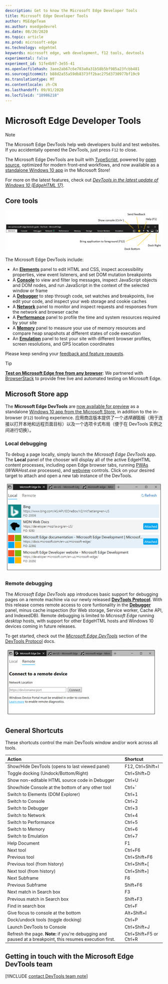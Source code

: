 ```yaml
---
description: Get to know the Microsoft Edge Developer Tools
title: Microsoft Edge Developer Tools
author: MSEdgeTeam
ms.author: msedgedevrel
ms.date: 08/20/2020
ms.topic: article
ms.prod: microsoft-edge
ms.technology: edgehtml
keywords: microsoft edge, web development, f12 tools, devtools
experimental: false
experiment_id: 51fe4b97-3e55-41
ms.openlocfilehash: 3aee2ab67c6e703a0a31b58b5bf985a23fcbb481
ms.sourcegitcommit: b88d2a55a59db8373ff2bac275d3730977bf19c9
ms.translationtype: MT
ms.contentlocale: zh-CN
ms.lasthandoff: 09/01/2020
ms.locfileid: "10986218"
---
```

# Microsoft Edge Developer Tools  

> [!NOTE]
> The Microsoft Edge DevTools help web developers build and test websites.  If you accidentally opened the DevTools, just press `F12` to close.  

The Microsoft Edge DevTools are built with [TypeScript](https://www.typescriptlang.org/), powered by [open source](https://github.com/Microsoft/ChakraCore), optimized for modern front-end workflows, and now available as a [standalone Windows 10 app](https://www.microsoft.com/store/p/microsoft-edge-devtools-preview/9mzbfrmz0mnj) in the Microsoft Store!

For more on the latest features, check out [*DevTools in the latest update of Windows 10 (EdgeHTML 17)*](./devtools-guide/whats-new.md).

## Core tools

![Microsoft Edge DevTools](./devtools-guide/media/devtools.png)

The Microsoft Edge DevTools include:

 - An [**Elements**](./devtools-guide/elements.md) panel to edit HTML and CSS, inspect accessibility properties, view event listeners, and set DOM mutation breakpoints
 - A [**Console**](./devtools-guide/console.md) to view and filter log messages, inspect JavaScript objects and DOM nodes, and run JavaScript in the context of the selected window or frame
 - A [**Debugger**](./devtools-guide/debugger.md) to step through code, set watches and breakpoints, live edit your code, and inspect your web storage and cookie caches
 - A [**Network**](./devtools-guide/network.md) panel to monitor and inspect requests and responses from the network and browser cache 
 - A [**Performance**](./devtools-guide/performance.md) panel to profile the time and system resources required by your site
 - A [**Memory**](./devtools-guide/memory.md) panel to measure your use of memory resources and compare heap snapshots at different states of code execution
 - An [**Emulation**](./devtools-guide/emulation.md) panel to test your site with different browser profiles, screen resolutions, and GPS location coordinates

Please keep sending your [feedback and feature requests](#getting-in-touch-with-the-microsoft-edge-devtools-team).

> [!TIP]
> **[Test on Microsoft Edge free from any browser](https://developer.microsoft.com/microsoft-edge/tools/remote/)**: We partnered with [BrowserStack](https://www.browserstack.com/test-on-microsoft-edge-browser#live-cloud) to provide free live and automated testing on Microsoft Edge.

## Microsoft Store app

The **Microsoft Edge DevTools** are [now available for preview](./devtools-guide/whats-new.md) as a standalone [Windows 10 app from the Microsoft Store](https://www.microsoft.com/store/p/microsoft-edge-devtools-preview/9mzbfrmz0mnj?activetab=pivot%3aoverviewtab), in addition to the in-browser (`F12`) tooling experience. 应用商店版本提供了一个*选择器*面板（用于连接以打开本地和远程页面目标）以及一个选项卡式布局（便于在 DevTools 实例之间进行切换）。

### Local debugging

To debug a page locally, simply launch the *Microsoft Edge DevTools* app. The **Local** panel of the chooser will display all of the active EdgeHTML content processes, including open Edge browser tabs, running [PWAs](./progressive-web-apps-edgehtml/index.md) (*WWAHost.exe* processes), and [webview](./webview.md) controls. Click on your desired target to attach and open a new tab instance of the DevTools.

![DevTools app Local panel](./devtools-guide/media/chooser_local.png)

### Remote debugging

The *Microsoft Edge DevTools* app introduces basic support for debugging pages on a remote machine via our newly released [**DevTools Protocol**](./devtools-protocol/index.md). With this release comes remote access to core funtionality in the [**Debugger**](./devtools-guide/debugger.md) panel, minus cache inspection (for Web storage, Service worker, Cache API, and IndexedDB). Remote debugging is limited to *Microsoft Edge* running *desktop* hosts, with support for other EdgeHTML hosts and Windows 10 devices coming in future releases.

To get started, check out the [*Microsoft Edge DevTools*](./devtools-protocol/0.1/clients.md#microsoft-edge-devtools-preview) section of the [DevTools Protocol](./devtools-protocol/index.md) docs.

![DevTools 应用“远程”面板](./devtools-guide/media/chooser_remote.png)

## General Shortcuts

These shortcuts control the main DevTools window and/or work across all tools.

Action | Shortcut
:------------ | :-------------
Show/Hide DevTools (opens to last viewed panel) | F12, Ctrl+Shift+I
Toggle docking (Undock/Bottom/Right) | Ctrl+Shift+D 
Show non-editable HTML source code in Debugger | Ctrl+U
Show/hide Console at the bottom of any other tool  | Ctrl+**`**
Switch to Elements (DOM Explorer) | Ctrl+1
Switch to Console |  Ctrl+2
Switch to Debugger | Ctrl+3
Switch to Network | Ctrl+4
Switch to Performance | Ctrl+5
Switch to Memory | Ctrl+6
Switch to Emulation | Ctrl+7
Help Document | F1
Next tool | Ctrl+F6
Previous tool | Ctrl+Shift+F6
Previous tool (from history) | Ctrl+Shift+[
Next tool (from history) | Ctrl+Shift+]
Next Subframe    | F6
Previous Subframe | Shift+F6
Next match in Search box | F3
Previous match in Search box | Shift+F3
Find in search box | Ctrl+F
Give focus to console at the bottom | Alt+Shift+I
Dock/undock tools (toggle docking) | Ctrl+P  
Launch DevTools to Console | Ctrl+Shift+J
Refresh the page. **Note:** if you're debugging and paused at a breakpoint, this resumes execution first. | Ctrl+Shift+F5 or Ctrl+R

## Getting in touch with the Microsoft Edge DevTools team  

[!INCLUDE [contact DevTools team note](./devtools-guide-chromium/includes/contact-devtools-team-note.md)]  
